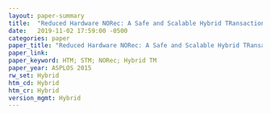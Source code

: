 ```yaml
---
layout: paper-summary
title:  "Reduced Hardware NORec: A Safe and Scalable Hybrid TRansactional Memory"
date:   2019-11-02 17:59:00 -0500
categories: paper
paper_title: "Reduced Hardware NORec: A Safe and Scalable Hybrid TRansactional Memory"
paper_link: 
paper_keyword: HTM; STM; NORec; Hybrid TM
paper_year: ASPLOS 2015
rw_set: Hybrid
htm_cd: Hybrid
htm_cr: Hybrid
version_mgmt: Hybrid
---
```


